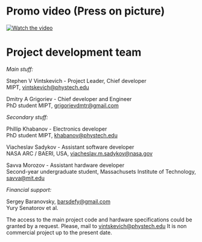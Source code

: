 # Promo video (Press on picture)
[![Watch the video](https://www.bowlingballs.us/images/bowling-ball-480.jpg)](https://drive.google.com/file/d/1Is4h7oYJsJo766uNBcOIo9cVRNqc3fnH/view?usp=sharing)

# Project development team
*Main stuff:*

Stephen V Vintskevich - Project Leader, Chief developer\
MIPT, vintskevich@phystech.edu

Dmitry A Grigoriev - Chief developer and Engineer\
PhD student MIPT, grigorievdmtr@gmail.com

*Secondary stuff:*

Phillip Khabanov - Electronics developer\
PhD student MIPT, khabanov@phystech.edu

Viacheslav Sadykov - Assistant software developer\
NASA ARC / BAERI, USA, viacheslav.m.sadykov@nasa.gov

Savva Morozov - Assistant hardware developer\
Second-year undergraduate  student, Massachusets Institute of Technology, savva@mit.edu

*Financial support:*

Sergey Baranovsky, barsdefy@gmail.com\
Yury Senatorov et al.

The access to the main project code and hardware specifications could be granted by a request. Please, mail to vintskevich@phystech.edu
It is non commercial project up to the present date.
